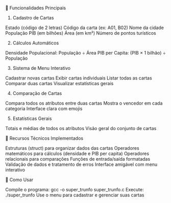 🎯 Funcionalidades Principais
1. Cadastro de Cartas

Estado (código de 2 letras)
Código da carta (ex: A01, B02)
Nome da cidade
População
PIB (em bilhões)
Área (em km²)
Número de pontos turísticos

2. Cálculos Automáticos

Densidade Populacional: População ÷ Área
PIB per Capita: (PIB × 1 bilhão) ÷ População

3. Sistema de Menu Interativo

Cadastrar novas cartas
Exibir cartas individuais
Listar todas as cartas
Comparar duas cartas
Visualizar estatísticas gerais

4. Comparação de Cartas

Compara todos os atributos entre duas cartas
Mostra o vencedor em cada categoria
Interface clara com emojis

5. Estatísticas Gerais

Totais e médias de todos os atributos
Visão geral do conjunto de cartas

🔧 Recursos Técnicos Implementados

Estruturas (struct) para organizar dados das cartas
Operadores matemáticos para cálculos (densidade e PIB per capita)
Operadores relacionais para comparações
Funções de entrada/saída formatadas
Validação de dados e tratamento de erros
Interface amigável com menu interativo

🚀 Como Usar

Compile o programa: gcc -o super_trunfo super_trunfo.c
Execute: ./super_trunfo
Use o menu para cadastrar e gerenciar suas cartas
